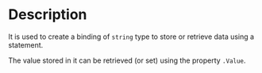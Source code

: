 # Description

It is used to create a binding of `string` type to store or retrieve data using a statement.

The value stored in it can be retrieved (or set) using the property `.Value`.